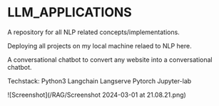 # LLM_APPLICATIONS
A repository for all NLP related concepts/implementations.

Deploying all projects on my local machine relaed to NLP here. 



A conversational chatbot to convert any website into a conversational chatbot.

Techstack:
Python3
Langchain
Langserve
Pytorch
Jupyter-lab

![Screenshot](/RAG/Screenshot 2024-03-01 at 21.08.21.png)
